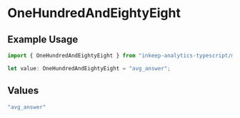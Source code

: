# OneHundredAndEightyEight

## Example Usage

```typescript
import { OneHundredAndEightyEight } from "inkeep-analytics-typescript/models/operations";

let value: OneHundredAndEightyEight = "avg_answer";
```

## Values

```typescript
"avg_answer"
```